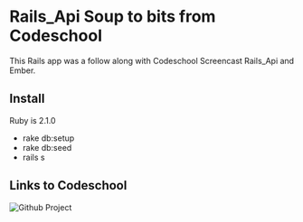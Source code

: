 # Rails_Api Soup to bits from Codeschool
This Rails app was a follow along with Codeschool Screencast Rails_Api and Ember.

## Install
Ruby is 2.1.0

* rake db:setup
* rake db:seed
* rails s


## Links to Codeschool
![Github Project](https://github.com/codeschool/RailsAPISoupToBits)
